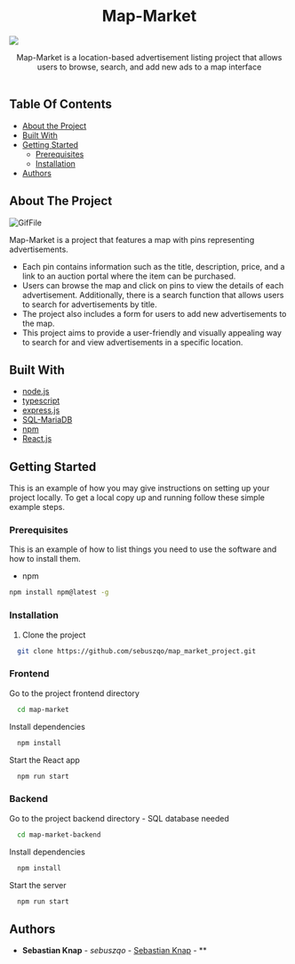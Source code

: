 <br/>
<p align="center">
  <h1 align="center">Map-Market</h1>
<img src="https://socialify.git.ci/sebuszqo/map_market_project/image?font=Inter&language=1&name=1&owner=1&pattern=Solid&theme=Dark">
  <p align="center">
    Map-Market is a location-based advertisement listing project that allows users to browse, search, and add new ads to a map interface
    <br/>
    <br/>
  </p>
</p>



## Table Of Contents

* [About the Project](#about-the-project)
* [Built With](#built-with)
* [Getting Started](#getting-started)
    * [Prerequisites](#prerequisites)
    * [Installation](#installation)
* [Authors](#authors)


## About The Project

![GifFile](https://github.com/sebuszqo/map_market_project/blob/main/mapmarket-gif.gif)

Map-Market is a project that features a map with pins representing advertisements.
- Each pin contains information such as the title, description, price, and a link to an auction portal where the item can be purchased.
- Users can browse the map and click on pins to view the details of each advertisement. Additionally, there is a search function that allows users to search for advertisements by title.
- The project also includes a form for users to add new advertisements to the map.
- This project aims to provide a user-friendly and visually appealing way to search for and view advertisements in a specific location.

## Built With



* [node.js](https://nodejs.org/en)
* [typescript](https://www.typescriptlang.org)
* [express.js](https://expressjs.com)
* [SQL-MariaDB](https://mariadb.com/kb/en/sql-statements/)
* [npm](https://www.npmjs.com)
* [React.js](https://react.dev)

## Getting Started

This is an example of how you may give instructions on setting up your project locally.
To get a local copy up and running follow these simple example steps.

### Prerequisites

This is an example of how to list things you need to use the software and how to install them.

* npm

```sh
npm install npm@latest -g
```

### Installation

1. Clone the project

```bash
  git clone https://github.com/sebuszqo/map_market_project.git
```
### Frontend

Go to the project frontend directory

```bash
  cd map-market
```

Install dependencies

```bash
  npm install
```

Start the React app

```bash
  npm run start
```
### Backend

Go to the project backend directory - SQL database needed

```bash
  cd map-market-backend
```

Install dependencies

```bash
  npm install
```

Start the server

```bash
  npm run start
```

## Authors

* **Sebastian Knap** - *sebuszqo* - [Sebastian Knap](https://github.com/sebuszqo) - **
